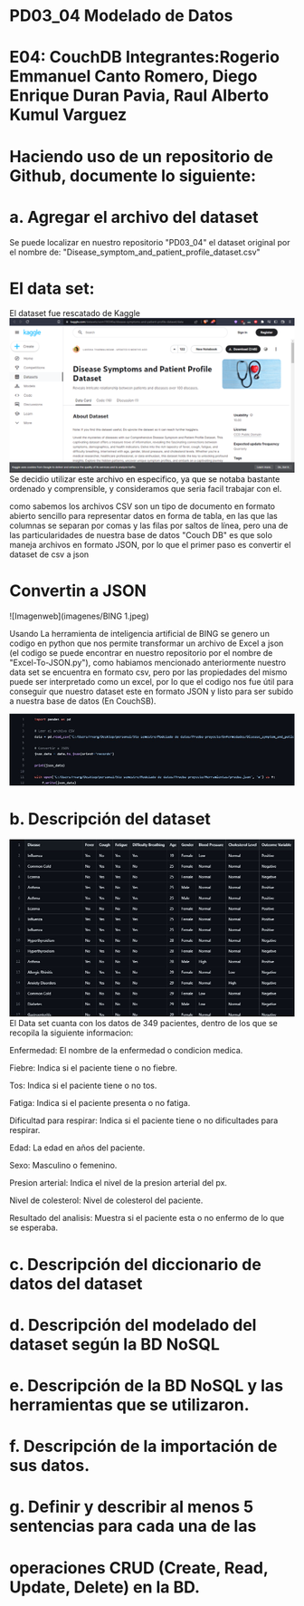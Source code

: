 # PD03_04 Modelado de Datos
# E04:	CouchDB Integrantes:Rogerio Emmanuel Canto Romero, Diego Enrique Duran Pavia, Raul Alberto Kumul Varguez


# Haciendo	uso	de	un	repositorio	de	Github,	documente	lo	siguiente:
# a. Agregar el	archivo	del	dataset 
Se puede localizar en nuestro repositorio  "PD03_04" el dataset original por el nombre de:
"Disease_symptom_and_patient_profile_dataset.csv" 

# El data set:
El dataset fue rescatado de Kaggle 
![Imagenweb](imagenes/Kaggle.png)
Se decidio utilizar este archivo en especifico, ya que se notaba bastante ordenado y comprensible, y consideramos que seria facil trabajar con el.



como sabemos los archivos CSV son un tipo de documento en formato abierto sencillo para representar datos en forma de tabla, en las que las columnas se separan por comas y las filas por saltos de línea, pero una de las particularidades de nuestra base de datos "Couch DB" es que solo maneja archivos en formato JSON, por lo que el primer paso es convertir el dataset de csv a json

# Convertin a JSON
![Imagenweb](imagenes/BING 1.jpeg)

Usando La herramienta de inteligencia artificial de BING se genero un codigo en python que nos permite transformar un archivo de Excel a json (el codigo se puede encontrar en nuestro repositorio por el nombre de "Excel-To-JSON.py"), como habiamos mencionado anteriormente nuestro data set se encuentra en formato csv, pero por las propiedades del mismo puede ser interpretado como un excel, por lo que el codigo nos fue útil para conseguir que nuestro dataset este en formato JSON y listo para ser subido a nuestra base de datos (En CouchSB).

![Imagenweb](imagenes/exel-json.jpeg)

# b. Descripción	del	dataset
![Imagenweb](imagenes/dataset.jpeg)
El Data set cuanta con los datos de 349 pacientes, dentro de los que se recopila la siguiente informacion:

Enfermedad: El nombre de la enfermedad o condicion medica.

Fiebre: Indica si el paciente tiene o no fiebre.

Tos: Indica si el paciente tiene o no tos.

Fatiga: Indica si el paciente presenta o no fatiga.

Dificultad para respirar: Indica si el paciente tiene o no dificultades para respirar.

Edad: La edad en años del paciente.

Sexo: Masculino o femenino.

Presion arterial: Indica el nivel de la presion arterial del px.

Nivel de colesterol: Nivel de colesterol del paciente.

Resultado del analisis: Muestra si el paciente esta o no enfermo de lo que se esperaba.


# c. Descripción	del	diccionario	de	datos	del	dataset

# d. Descripción	del	modelado	del	dataset	según	la	BD	NoSQL

# e. Descripción	de	la	BD	NoSQL	y	las	herramientas	que	se	utilizaron.

# f. Descripción	de	la	importación	de	sus	datos.

# g. Definir	 y	 describir	 al	 menos	 5	 sentencias	 para	 cada	 una	 de	 las	
# operaciones	CRUD (Create,	Read,	Update,	Delete) en	la	BD.	
